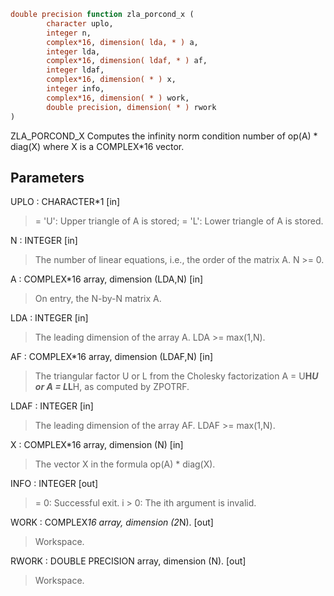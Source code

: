 ```fortran
double precision function zla_porcond_x (
		character uplo,
		integer n,
		complex*16, dimension( lda, * ) a,
		integer lda,
		complex*16, dimension( ldaf, * ) af,
		integer ldaf,
		complex*16, dimension( * ) x,
		integer info,
		complex*16, dimension( * ) work,
		double precision, dimension( * ) rwork
)
```

ZLA_PORCOND_X Computes the infinity norm condition number of
op(A) * diag(X) where X is a COMPLEX*16 vector.

## Parameters
UPLO : CHARACTER*1 [in]
> = 'U':  Upper triangle of A is stored;
> = 'L':  Lower triangle of A is stored.

N : INTEGER [in]
> The number of linear equations, i.e., the order of the
> matrix A.  N >= 0.

A : COMPLEX*16 array, dimension (LDA,N) [in]
> On entry, the N-by-N matrix A.

LDA : INTEGER [in]
> The leading dimension of the array A.  LDA >= max(1,N).

AF : COMPLEX*16 array, dimension (LDAF,N) [in]
> The triangular factor U or L from the Cholesky factorization
> A = U**H*U or A = L*L**H, as computed by ZPOTRF.

LDAF : INTEGER [in]
> The leading dimension of the array AF.  LDAF >= max(1,N).

X : COMPLEX*16 array, dimension (N) [in]
> The vector X in the formula op(A) * diag(X).

INFO : INTEGER [out]
> = 0:  Successful exit.
> i > 0:  The ith argument is invalid.

WORK : COMPLEX*16 array, dimension (2*N). [out]
> Workspace.

RWORK : DOUBLE PRECISION array, dimension (N). [out]
> Workspace.
